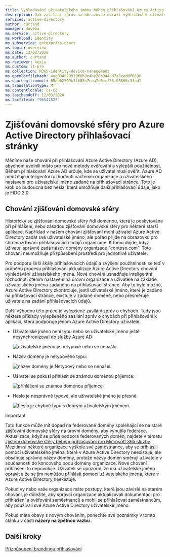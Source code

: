 ```yaml
---
title: Vyhledávání uživatelského jména během přihlašování Azure Active Directory | Microsoft Docs
description: Jak zasílání zpráv na obrazovce odráží vyhledávání uživatelského jména během přihlašování v Azure Active Directory
services: active-directory
author: curtand
manager: daveba
ms.service: active-directory
ms.workload: identity
ms.subservice: enterprise-users
ms.topic: overview
ms.date: 12/02/2020
ms.author: curtand
ms.reviewer: kexia
ms.custom: it-pro
ms.collection: M365-identity-device-management
ms.openlocfilehash: 4ec804029919f0b9c4be26b044cd7a3eeddf6690
ms.sourcegitcommit: 65db02799b1f685e7eaa7e0ecf38f03866c33ad1
ms.translationtype: MT
ms.contentlocale: cs-CZ
ms.lasthandoff: 12/03/2020
ms.locfileid: "96547827"
---
```

# <a name="home-realm-discovery-for-azure-active-directory-sign-in-pages"></a>Zjišťování domovské sféry pro Azure Active Directory přihlašovací stránky

Měníme naše chování při přihlašování Azure Active Directory (Azure AD), abychom uvolnili místo pro nové metody ověřování a vylepšili použitelnost. Během přihlašování Azure AD určuje, kde se uživatel musí ověřit. Azure AD umožňuje inteligentní rozhodnutí načtením organizace a uživatelského nastavení pro uživatelské jméno zadané na přihlašovací stránce. Toto je krok do budoucna bez hesla, která umožňuje další přihlašovací údaje, jako je FIDO 2,0.

## <a name="home-realm-discovery-behavior"></a>Chování zjišťování domovské sféry

Historicky se zjišťování domovské sféry řídí doménou, která je poskytována při přihlášení, nebo zásadou zjišťování domovské sféry pro některé starší aplikace. Například v našem chování zjišťování mohl uživatel Azure Active Directory zadat své uživatelské jméno, ale pořád přijde na obrazovku pro shromažďování přihlašovacích údajů organizace. K tomu dojde, když uživatel správně zadá název domény organizace "contoso.com". Toto chování neumožňuje přizpůsobení prostředí pro jednotlivé uživatele.

Pro podporu širší škály přihlašovacích údajů a zvýšení použitelnosti se teď v průběhu procesu přihlašování aktualizuje Azure Active Directory chování vyhledávání uživatelského jména. Nové chování usnadňuje inteligentní rozhodnutí čtením nastavení na úrovni organizace a uživatele na základě uživatelského jména zadaného na přihlašovací stránce. Aby to bylo možné, Azure Active Directory zkontroluje, jestli uživatelské jméno, které je zadáno na přihlašovací stránce, existuje v zadané doméně, nebo přesměruje uživatele na zadání přihlašovacích údajů.

Další výhodou této práce je vylepšené zasílání zpráv o chybách. Tady jsou některé příklady vylepšeného zasílání zpráv o chybách při přihlašování k aplikaci, která podporuje jenom Azure Active Directory uživatele.

- Uživatelské jméno není typu nebo se uživatelské jméno ještě nesynchronizoval do služby Azure AD:
  
    ![uživatelské jméno je netypové nebo se nenašlo.](./media/signin-realm-discovery/typo-username.png)
  
- Název domény je netypového typu:
  
    ![název domény je Netypový nebo se nenašel.](./media/signin-realm-discovery/typo-domain.png)
  
- Uživatel se pokusí přihlásit se známou doménou příjemce:
  
    ![přihlášení se známou doménou příjemce](./media/signin-realm-discovery/consumer-domain.png)
  
- Heslo je nesprávně typové, ale uživatelské jméno je přesné:  
  
    ![heslo je chybně typu s dobrým uživatelským jménem.](./media/signin-realm-discovery/incorrect-password.png)
  
> [!IMPORTANT]
> Tato funkce může mít dopad na federované domény spoléhající se na staré zjišťování domovské sféry na úrovni domény, aby vynutila federace. Aktualizace, když se přidá podpora federovaných domén, najdete v tématu [zjištění domovské sféry během přihlašování pro Microsoft 365 služby](https://azure.microsoft.com/updates/signin-hrd/). Mezitím si některé organizace vyškole své zaměstnance, aby se přihlásili pomocí uživatelského jména, které v Azure Active Directory neexistuje, ale obsahuje správný název domény, protože názvy domén směrují uživatele v současnosti do koncového bodu domény organizace. Nové chování přihlášení to nepovoluje. Uživateli se upozorní, že má uživatelské jméno opravit a že se jim nemůžou přihlásit pomocí uživatelského jména, které v Azure Active Directory neexistuje.
>
> Pokud vy nebo vaše organizace máte postupy, které jsou závislé na starém chování, je důležité, aby správci organizace aktualizovali dokumentaci pro přihlášení a ověřování zaměstnanců a mohli se přihlašovat zaměstnancům, aby používali své Azure Active Directory uživatelské jméno.
  
Pokud máte obavy s novým chováním, ponechte své poznámky v tomto článku v části **názory na zpětnou vazbu** .  

## <a name="next-steps"></a>Další kroky

[Přizpůsobení brandingu přihlašování](../fundamentals/add-custom-domain.md)
